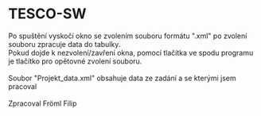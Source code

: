 # TESCO-SW
 Po spuštění vyskočí okno se zvolením souboru formátu ".xml" po zvolení souboru zpracuje data do tabulky. </br>
 Pokud dojde k nezvolení/zavření okna, pomocí tlačítka ve spodu programu je tlačítko pro opětovné zvolení souboru. </br>
 </br>
Soubor "Projekt_data.xml" obsahuje data ze zadání a se kterými jsem pracoval
</br>
</br>
Zpracoval Fröml Filip
